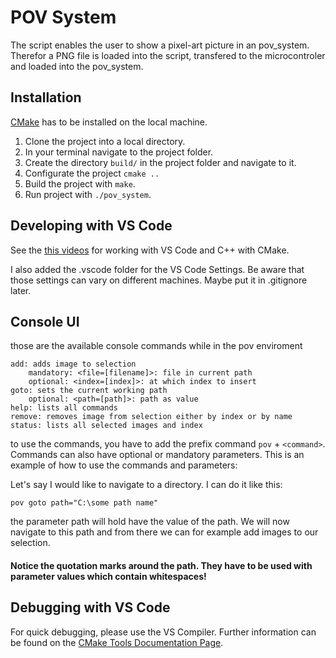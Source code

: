 # POV System

The script enables the user to show a pixel-art picture in an pov_system.
Therefor a PNG file is loaded into the script, transfered to the microcontroler and loaded into the pov_system.

## Installation

[CMake](https://cmake.org/) has to be installed on the local machine.

1. Clone the project into a local directory.
2. In your terminal navigate to the project folder.
3. Create the directory `build/` in the project folder and navigate to it.
4. Configurate the project `cmake ..`
5. Build the project with `make`.
6. Run project with `./pov_system`.

## Developing with VS Code

See the [this videos](https://www.youtube.com/watch?v=_yFPO1ofyF0&list=PLK6MXr8gasrGmIiSuVQXpfFuE1uPT615s) for working with VS Code and C++ with CMake.

I also added the .vscode folder for the VS Code Settings. Be aware that those settings can vary on different machines. Maybe put it in .gitignore later.

## Console UI

those are the available console commands while in the pov enviroment

    add: adds image to selection
        mandatory: <file=[filename]>: file in current path 
        optional: <index=[index]>: at which index to insert
    goto: sets the current working path
        optional: <path=[path]>: path as value
    help: lists all commands
    remove: removes image from selection either by index or by name
    status: lists all selected images and index

to use the commands, you have to add the prefix command `pov` + `<command>`. Commands can also have optional or mandatory parameters.
This is an example of how to use the commands and parameters:

Let's say I would like to navigate to a directory. I can do it like this:
    
    pov goto path="C:\some path name"

the parameter path will hold have the value of the path. We will now navigate to this path and from there we can for example add images to our selection.
#### Notice the quotation marks around the path. They have to be used with parameter values which contain whitespaces!

## Debugging with VS Code

For quick debugging, please use the VS Compiler.
Further information can be found on the [CMake Tools Documentation Page](https://vector-of-bool.github.io/docs/vscode-cmake-tools/debugging.html).

